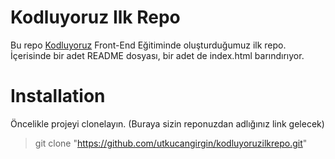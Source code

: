 # Kodluyoruz Ilk Repo
Bu repo [Kodluyoruz](https://www.kodluyoruz.org/) Front-End Eğitiminde oluşturduğumuz ilk repo. İçerisinde bir adet README dosyası, bir adet de index.html barındırıyor. 

# Installation
Öncelikle projeyi clonelayın. (Buraya sizin reponuzdan adlığınız link gelecek)

 > git clone "https://github.com/utkucangirgin/kodluyoruzilkrepo.git"